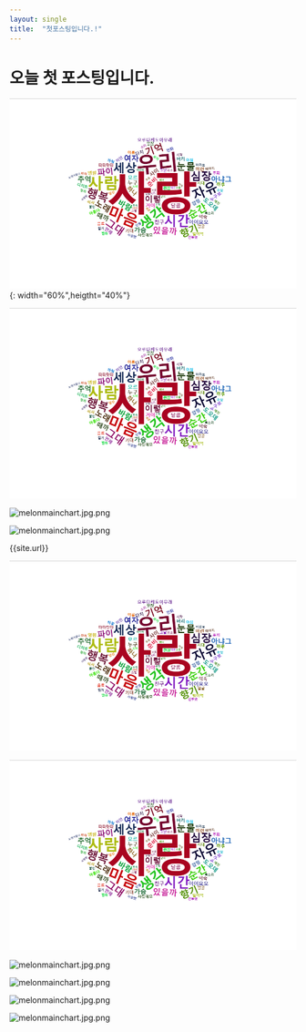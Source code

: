 ```yaml
---
layout: single
title:  "첫포스팅입니다.!"
---
```


# 오늘 첫 포스팅입니다.
![melonmainchart.jpg.png](../_images/2023-07-19-first/ff58457a5997ac6d3f4d3e22355ca75186e9f133.png){: width="60%",heigtht="40%"}

![melonmainchart.jpg.png](https://github.com/jinseongmensch/jinseongmensch.github.io/blob/master/_images/2023-07-19-first/ff58457a5997ac6d3f4d3e22355ca75186e9f133.png)

![melonmainchart.jpg.png](../../_images/2023-07-19-first/ff58457a5997ac6d3f4d3e22355ca75186e9f133.png)

![melonmainchart.jpg.png]({{site.url}}/_images/2023-07-19-first/ff58457a5997ac6d3f4d3e22355ca75186e9f133.png)

{{site.url}}

![melonmainchart.jpg.png](/../_images/2023-07-19-first/ff58457a5997ac6d3f4d3e22355ca75186e9f133.png)

![melonmainchart.jpg.png](/_images/2023-07-19-first/ff58457a5997ac6d3f4d3e22355ca75186e9f133.png)

![melonmainchart.jpg.png](../blob/main/assets/_images/2023-07-19-first/ff58457a5997ac6d3f4d3e22355ca75186e9f133.png)

![melonmainchart.jpg.png](../blob/main/_images/2023-07-19-first/ff58457a5997ac6d3f4d3e22355ca75186e9f133.png)

![melonmainchart.jpg.png](/../../../../github/docs/blob/main/assets/_images/2023-07-19-first/ff58457a5997ac6d3f4d3e22355ca75186e9f133.png)

![melonmainchart.jpg.png](../../../github/docs/blob/main/assets/images/_images/2023-07-19-first/ff58457a5997ac6d3f4d3e22355ca75186e9f133.png?raw=true)
